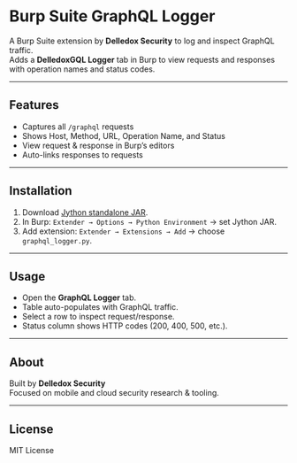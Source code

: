# Burp Suite GraphQL Logger

A Burp Suite extension by **Delledox Security** to log and inspect GraphQL traffic.  
Adds a **DelledoxGQL Logger** tab in Burp to view requests and responses with operation names and status codes.

---

## Features
- Captures all `/graphql` requests
- Shows Host, Method, URL, Operation Name, and Status
- View request & response in Burp’s editors
- Auto-links responses to requests

---

## Installation
1. Download [Jython standalone JAR](https://www.jython.org/download).
2. In Burp: `Extender → Options → Python Environment` → set Jython JAR.
3. Add extension: `Extender → Extensions → Add` → choose `graphql_logger.py`.

---

## Usage
- Open the **GraphQL Logger** tab.
- Table auto-populates with GraphQL traffic.
- Select a row to inspect request/response.
- Status column shows HTTP codes (200, 400, 500, etc.).

---

## About
Built by **Delledox Security**  
Focused on mobile and cloud security research & tooling.

---

## License
MIT License
